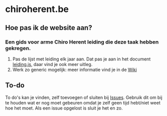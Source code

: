 # chiroherent.be

## Hoe pas ik de website aan?
### Een gids voor arme Chiro Herent leiding die deze taak hebben gekregen.

1. Pas de lijst met leiding elk jaar aan. Dat pas je aan in het document [leiding.js](leiding.js#L20), daar vind je ook meer uitleg.
2. Werk zo generic mogelijk: meer informatie vind je in de [Wiki](https://github.com/chiroherent/chiroherent.github.io/wiki)

	
## To-do
To do's kan je vinden, zelf toevoegen of sluiten bij [Issues](https://github.com/chiroherent/chiroherent.github.io/issues). 
Gebruik dit om bij te houden wat er nog moet gebeuren omdat je zelf geen tijd hebt/niet weet hoe het moet.
Als een issue opgelost is sluit je het en zo.

